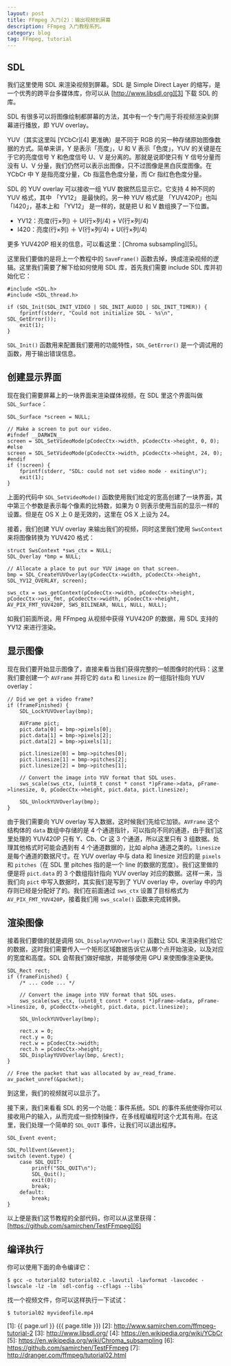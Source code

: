 ```yaml
---
layout: post
title: FFmpeg 入门(2)：输出视频到屏幕
description: FFmpeg 入门教程系列。
category: blog
tag: FFmpeg, tutorial
---
```


## SDL

我们这里使用 SDL 来渲染视频到屏幕。SDL 是 Simple Direct Layer 的缩写，是一个优秀的跨平台多媒体库，你可以从 [http://www.libsdl.org][3] 下载 SDL 的库。


SDL 有很多可以将图像绘制都屏幕的方法，其中有一个专门用于将视频渲染到屏幕进行播放，即 YUV overlay。


YUV（其实这里叫 [YCbCr][4] 更准确）是不同于 RGB 的另一种存储原始图像数据的方式。简单来讲，Y 是表示「亮度」，U 和 V 表示「色度」，YUV 的关键是在于它的亮度信号 Y 和色度信号 U、V 是分离的。那就是说即使只有 Y 信号分量而没有 U、V 分量，我们仍然可以表示出图像，只不过图像是黑白灰度图像。在YCbCr 中 Y 是指亮度分量，Cb 指蓝色色度分量，而 Cr 指红色色度分量。

SDL 的 YUV overlay 可以接收一组 YUV 数据然后显示它。它支持 4 种不同的 YUV 格式，其中 「YV12」 是最快的。另一种 YUV 格式是 「YUV420P」也叫 「I420」，基本上和 「YV12」 是一样的，就是把 U 和 V 数组换了一下位置。

- YV12：亮度(行×列) ＋ U(行×列/4) + V(行×列/4)
- I420：亮度(行×列) ＋ V(行×列/4) + U(行×列/4)

更多 YUV420P 相关的信息，可以看这里：[Chroma subsampling][5]。

这里我们要做的是将上一个教程中的 `SaveFrame()` 函数去掉，换成渲染视频的逻辑。这里我们需要了解下给如何使用 SDL 库，首先我们需要 include SDL 库并初始化它：

```
#include <SDL.h>
#include <SDL_thread.h>

if (SDL_Init(SDL_INIT_VIDEO | SDL_INIT_AUDIO | SDL_INIT_TIMER)) {
	fprintf(stderr, "Could not initialize SDL - %s\n", SDL_GetError());
	exit(1);
}
```

`SDL_Init()` 函数用来配置我们要用的功能特性，`SDL_GetError()` 是一个调试用的函数，用于输出错误信息。


## 创建显示界面

现在我们需要屏幕上的一块界面来渲染媒体视频，在 SDL 里这个界面叫做 `SDL_Surface`：

```
SDL_Surface *screen = NULL;

// Make a screen to put our video.
#ifndef __DARWIN__
screen = SDL_SetVideoMode(pCodecCtx->width, pCodecCtx->height, 0, 0);
#else
screen = SDL_SetVideoMode(pCodecCtx->width, pCodecCtx->height, 24, 0);
#endif
if (!screen) {
	fprintf(stderr, "SDL: could not set video mode - exiting\n");
	exit(1);
}
```

上面的代码中 `SDL_SetVideoMode()` 函数使用我们给定的宽高创建了一块界面，其中第三个参数是表示每个像素的比特数，如果为 0 则表示使用当前的显示一样的设置。但是在 OS X 上 0 是无效的，这里在 OS X 上设为 24。

接着，我们创建 YUV overlay 来输出我们的视频，同时这里我们使用 `SwsContext` 来将图像转换为 YUV420 格式：


```
struct SwsContext *sws_ctx = NULL;	
SDL_Overlay *bmp = NULL;

// Allocate a place to put our YUV image on that screen.
bmp = SDL_CreateYUVOverlay(pCodecCtx->width, pCodecCtx->height, SDL_YV12_OVERLAY, screen);

sws_ctx = sws_getContext(pCodecCtx->width, pCodecCtx->height, pCodecCtx->pix_fmt, pCodecCtx->width, pCodecCtx->height, AV_PIX_FMT_YUV420P, SWS_BILINEAR, NULL, NULL, NULL);
```


如我们前面所说，用 FFmpeg 从视频中获得 YUV420P 的数据，用 SDL 支持的 YV12 来进行渲染。



## 显示图像

现在我们要开始显示图像了，直接来看当我们获得完整的一帧图像时的代码：这里我们要创建一个 `AVFrame` 并将它的 `data` 和 `linesize` 的一组指针指向 YUV overlay：

```
// Did we get a video frame?
if (frameFinished) {
	SDL_LockYUVOverlay(bmp);

	AVFrame pict;
	pict.data[0] = bmp->pixels[0];
	pict.data[1] = bmp->pixels[2];
	pict.data[2] = bmp->pixels[1];

	pict.linesize[0] = bmp->pitches[0];
	pict.linesize[1] = bmp->pitches[2];
	pict.linesize[2] = bmp->pitches[1];

	// Convert the image into YUV format that SDL uses.
	sws_scale(sws_ctx, (uint8_t const * const *)pFrame->data, pFrame->linesize, 0, pCodecCtx->height, pict.data, pict.linesize);

	SDL_UnlockYUVOverlay(bmp);
}
```

由于我们需要向 YUV overlay 写入数据，这时候我们先给它加锁。`AVFrame` 这个结构体的 `data` 数组中存储的是 4 个通道指针，可以指向不同的通道，由于我们这里处理的 YUV420P 只有 Y、Cb、Cr 这 3 个通道，所以这里只有 3 组数据。处理其他格式时可能会遇到有 4 个通道数据的，比如 alpha 通道之类的。`linesize` 是每个通道的数据尺寸。在 YUV overlay 中与 data 和 linesize 对应的是 `pixels` 和 `pitches`（在 SDL 里 pitches 指的是一个 line 的数据的宽度）。我们这里做的便是将 `pict.data` 的 3 个数组指针指向 YUV overlay 对应的数据。这样一来，当我们向 `pict` 中写入数据时，其实我们是写到了 YUV overlay 中，overlay 中的内存则已经是分配好了的。我们在前面通过 `sws_ctx` 设置了目标格式为 `AV_PIX_FMT_YUV420P`，接着我们用 `sws_scale()` 函数来完成转换。 


## 渲染图像

接着我们要做的就是调用 `SDL_DisplayYUVOverlay()` 函数让 SDL 来渲染我们给它的数据，这时我们需要传入一个矩形区域数据告诉它从哪个点开始渲染，以及对应的宽度和高度。SDL 会帮我们做好缩放，并能够使用 GPU 来使图像渲染更快。


```
SDL_Rect rect;
if (frameFinished) {
	/* ... code ... */

	// Convert the image into YUV format that SDL uses.
	sws_scale(sws_ctx, (uint8_t const * const *)pFrame->data, pFrame->linesize, 0, pCodecCtx->height, pict.data, pict.linesize);

	SDL_UnlockYUVOverlay(bmp);

	rect.x = 0;
	rect.y = 0;
	rect.w = pCodecCtx->width;
	rect.h = pCodecCtx->height;
	SDL_DisplayYUVOverlay(bmp, &rect);
}

// Free the packet that was allocated by av_read_frame.
av_packet_unref(&packet);
```

到这里，我们的视频就可以显示了。


接下来，我们来看看 SDL 的另一个功能：事件系统。SDL 的事件系统使得你可以接收用户的输入，从而完成一些控制操作，在多线程编程时这个尤其有用。在这里，我们处理一个简单的 `SDL_QUIT` 事件，让我们可以退出程序。


```
SDL_Event event;

SDL_PollEvent(&event);
switch (event.type) {
	case SDL_QUIT:
		printf("SDL_QUIT\n");
		SDL_Quit();
		exit(0);
		break;
	default:
		break;
}
```

以上便是我们这节教程的全部代码，你可以从这里获得：[https://github.com/samirchen/TestFFmpeg][6]

## 编译执行

你可以使用下面的命令编译它：

```
$ gcc -o tutorial02 tutorial02.c -lavutil -lavformat -lavcodec -lswscale -lz -lm `sdl-config --cflags --libs`
```

找一个视频文件，你可以这样执行一下试试：

```
$ tutorial02 myvideofile.mp4
```


[SamirChen]: http://www.samirchen.com "SamirChen"
[1]: {{ page.url }} ({{ page.title }})
[2]: http://www.samirchen.com/ffmpeg-tutorial-2
[3]: http://www.libsdl.org/
[4]: https://en.wikipedia.org/wiki/YCbCr
[5]: https://en.wikipedia.org/wiki/Chroma_subsampling
[6]: https://github.com/samirchen/TestFFmpeg
[7]: http://dranger.com/ffmpeg/tutorial02.html
